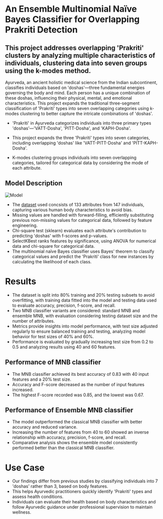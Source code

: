 
# An Ensemble Multinomial Naïve Bayes Classifier for Overlapping Prakriti Detection

## This project addresses overlapping 'Prakriti' clusters  by analyzing multiple characteristics of individuals, clustering data into seven groups using the k-modes method.

Ayurveda, an ancient holistic medical science from the Indian subcontinent, classifies individuals based on 'doshas'—three fundamental energies governing the body and mind. Each person has a unique combination of these doshas, influencing their physical, mental, and emotional characteristics. This project expands the traditional three-segment classification of 'Prakriti' types into seven overlapping categories using k-modes clustering to better capture the intricate combinations of 'doshas'.

* 'Prakriti' in Ayurveda categorizes individuals into three primary types 'doshas'—'VATT-Dosha', 'PITT-Dosha', and 'KAPH-Dosha'.

* This project expands the three 'Prakriti' types into seven categories, including overlapping 'doshas' like 'VATT-PITT-Dosha' and 'PITT-KAPH-Dosha'.
  
* K-modes clustering groups individuals into seven overlapping categories, tailored for categorical data by considering the mode of each attribute.

## Model Description
![Model](https://github.com/Pranav-Bidve/ayurpredict/blob/main/img/model.png)

* The [dataset](https://github.com/skarifahmed/DeepAyurveda/blob/main/src/all_models/train_test.csv) used concsists of 133 attributes from 147 individuals, capturing various human body characteristics to avoid bias.
* Missing values are handled with forward-filling, efficiently substituting previous non-missing values for categorical data, followed by feature engineering.
* Chi-square test (sklearn) evaluates each attribute's contribution to predicting 'doshas' with f-scores and p-values.
* SelectKBest ranks features by significance, using ANOVA for numerical data and chi-square for categorical data.
* The multinomial naïve Bayes classifier uses Bayes' theorem to classify categorical values and predict the 'Prakriti' class for new instances by calculating the likelihood of each class.

# Results

* The dataset is split into 80% training and 20% testing subsets to avoid overfitting, with training data fitted into the model and testing data used to evaluate accuracy, precision, f-score, and recall.
* Two MNB classifier variants are considered: standard MNB and ensemble MNB, with evaluation considering testing dataset size and the number of attributes.
* Metrics provide insights into model performance, with test size adjusted regularly to ensure balanced training and testing, analyzing model behavior for test sizes of 40% and 60%.
* Performance is evaluated by gradually increasing test size from 0.2 to 0.5 and analyzing results using 40 and 60 features.

##  Performance of MNB classifier

* The MNB classifier achieved its best accuracy of 0.83 with 40 input features and a 20% test size.
* Accuracy and F-score decreased as the number of input features increased.
* The highest F-score recorded was 0.85, and the lowest was 0.67.

##  Performance of Ensemble MNB classifier

* The model outperformed the classical MNB classifier with better accuracy and reduced variance.
* Increasing the number of features from 40 to 60 showed an inverse relationship with accuracy, precision, f-score, and recall.
* Comparative analysis shows the ensemble model consistently performed better than the classical MNB classifier.

# Use Case

* Our findings differ from previous studies by classifying individuals into 7 'doshas' rather than 3, based on body features.
* This helps Ayurvedic practitioners quickly identify 'Prakriti' types and assess health conditions.
* Individuals can evaluate their health based on body characteristics and follow Ayurvedic guidance under professional supervision to maintain wellness.

